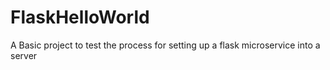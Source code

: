 # FlaskHelloWorld
A Basic project to test the process for setting up a flask microservice into a server
